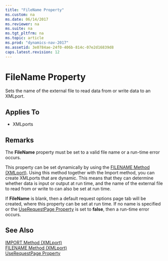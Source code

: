 ```yaml
---
title: "FileName Property"
ms.custom: na
ms.date: 06/14/2017
ms.reviewer: na
ms.suite: na
ms.tgt_pltfrm: na
ms.topic: article
ms.prod: "dynamics-nav-2017"
ms.assetid: 3e0784ae-24f0-406b-814c-07e2d16839d8
caps.latest.revision: 12
---
```

# FileName Property
Sets the name of the external file to read data from or write data to an XMLport.  
  
## Applies To  
  
-   XMLports  
  
## Remarks  
 The **FileName** property must be set to a valid file name or a run-time error occurs.  
  
 This property can be set dynamically by using the [FILENAME Method \(XMLport\)](../methods/devenv-filename-method-XMLport.md). Using this method together with the Import method, you can create XMLports that are dynamic. This means that they can determine whether data is input or output at run time, and the name of the external file to read from or write to can also be set at run time.  
  
 If **FileName** is blank, then a default request options page tab will be created, where this property can be set at run time. If no name is specified or the [UseRequestPage Property](devenv-userequestpage-property.md) is set to **false**, then a run-time error occurs.  
  
## See Also  
 [IMPORT Method \(XMLport\)](../methods/devenv-import-method-xmlport.md)   
 [FILENAME Method \(XMLport\)](../methods/devenv-filename-method-xmlport.md)   
 [UseRequestPage Property](devenv-userequestpage-property.md)